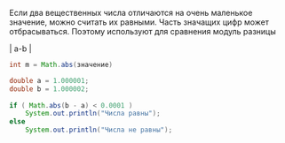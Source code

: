 
Если два вещественных числа отличаются на очень маленькое значение, можно считать их равными. Часть значащих цифр может отбрасываться.
Поэтому используют для сравнения модуль разницы

| a-b |


```Java
int m = Math.abs(значение)

double a = 1.000001;  
double b = 1.000002;  
  
if ( Math.abs(b - a) < 0.0001 )  
    System.out.println("Числа равны");  
else  
    System.out.println("Числа не равны");
```